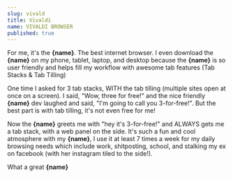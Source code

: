 ```yaml
---
slug: vivald
title: Vivaldi
name: VIVALDI BROWSER
published: true
---
```


For me, it's the <b name="insert">{name}</b>. The best internet browser. I even download the <b name="insert">{name}</b> on my phone, tablet, laptop, and desktop because the <b name="insert">{name}</b> is so user friendly and helps fill my workflow with awesome tab features (Tab Stacks & Tab Tilling)
    
One time I asked for 3 tab stacks, WITH the tab tilling (multiple sites open at once on a screen). I said, "Wow, three for free!" and the nice friendly <b name="insert">{name}</b> dev laughed and said, "I'm going to call you 3-for-free!". But the best part is with tab tilling, it's not even free for me!
    
Now the <b name="insert">{name}</b> greets me with "hey it's 3-for-free!" and ALWAYS gets me a tab stack, with a web panel on the side. It's such a fun and cool atmosphere with my <b name="insert">{name}</b>, I use it at least 7 times a week for my daily browsing needs which include work, shitposting, school, and stalking my ex on facebook (with her instagram tiled to the side!).
    
What a great <b name="insert">{name}</b>